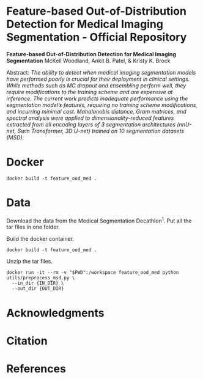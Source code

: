 # Feature-based Out-of-Distribution Detection for Medical Imaging Segmentation - Official Repository

**Feature-based Out-of-Distribution Detection for Medical Imaging Segmentation**
McKell Woodland, Ankit B. Patel, & Kristy K. Brock

Abstract: *The ability to detect when medical imaging segmentation models have performed poorly is crucial for their deployment in clinical settings. While methods such as MC dropout and ensembling perform well, they require modifications to the training scheme and are expensive at inference. The current work predicts inadequate performance using the segmentation model’s features, requiring no training scheme modifications, and incurring minimal cost. Mahalanobis distance, Gram matrices, and spectral analysis were applied to dimensionality-reduced features extracted from all encoding layers of 3 segmentation architectures (nnU-net, Swin Transformer, 3D U-net) trained on 10 segmentation datasets (MSD).*

# Docker

```
docker build -t feature_ood_med .
```

# Data

Download the data from the Medical Segmentation Decathlon<sup>1</sup>. Put all the tar files in one folder.

Build the docker container.
```
docker build -t feature_ood_med .
```

Unzip the tar files.
```
docker run -it --rm -v "$PWD":/workspace feature_ood_med python utils/preprocess_msd.py \
  --in_dir {IN_DIR} \
  --out_dir {OUT_DIR}
```
# Acknowledgments

# Citation

# References
